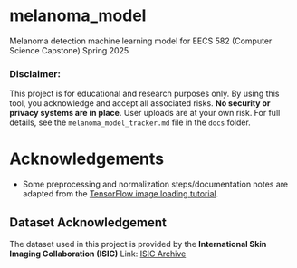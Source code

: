 # melanoma_model
Melanoma detection machine learning model for EECS 582 (Computer Science Capstone) Spring 2025

### Disclaimer:
This project is for educational and research purposes only. By using this tool, you acknowledge and accept all associated risks.
**No security or privacy systems are in place**. User uploads are at your own risk. 
For full details, see the `melanoma_model_tracker.md` file in the `docs` folder.

# Acknowledgements
- Some preprocessing and normalization steps/documentation notes are adapted from the [TensorFlow image loading tutorial](https://www.tensorflow.org/tutorials/load_data/images).

## Dataset Acknowledgement 
The dataset used in this project is provided by the **International Skin Imaging Collaboration (ISIC)**
Link: [ISIC Archive](https://www.isic-archive.com/)

